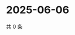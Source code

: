 # 2025-06-06

共 0 条

<!-- BEGIN ZHIHUVIDEO -->
<!-- 最后更新时间 Fri Jun 06 2025 16:15:53 GMT+0800 (China Standard Time) -->

<!-- END ZHIHUVIDEO -->
